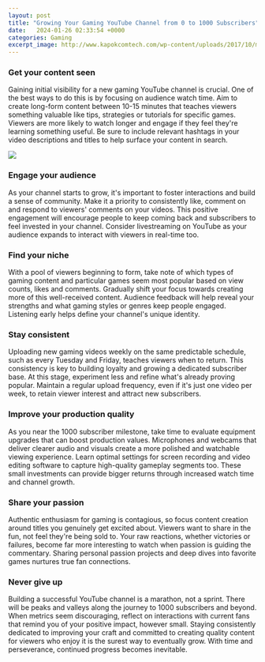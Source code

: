 ```yaml
---
layout: post
title: "Growing Your Gaming YouTube Channel from 0 to 1000 Subscribers"
date:   2024-01-26 02:33:54 +0000
categories: Gaming
excerpt_image: http://www.kapokcomtech.com/wp-content/uploads/2017/10/maxresdefault.jpg
---
```


### Get your content seen
Gaining initial visibility for a new gaming YouTube channel is crucial. One of the best ways to do this is by focusing on audience watch time. Aim to create long-form content between 10-15 minutes that teaches viewers something valuable like tips, strategies or tutorials for specific games. Viewers are more likely to watch longer and engage if they feel they're learning something useful. Be sure to include relevant hashtags in your video descriptions and titles to help surface your content in search.

![](http://www.kapokcomtech.com/wp-content/uploads/2017/10/maxresdefault.jpg)
### Engage your audience
As your channel starts to grow, it's important to foster interactions and build a sense of community. Make it a priority to consistently like, comment on and respond to viewers' comments on your videos. This positive engagement will encourage people to keep coming back and subscribers to feel invested in your channel. Consider livestreaming on YouTube as your audience expands to interact with viewers in real-time too.
### Find your niche
With a pool of viewers beginning to form, take note of which types of gaming content and particular games seem most popular based on view counts, likes and comments. Gradually shift your focus towards creating more of this well-received content. Audience feedback will help reveal your strengths and what gaming styles or genres keep people engaged. Listening early helps define your channel's unique identity.
### Stay consistent  
Uploading new gaming videos weekly on the same predictable schedule, such as every Tuesday and Friday, teaches viewers when to return. This consistency is key to building loyalty and growing a dedicated subscriber base. At this stage, experiment less and refine what's already proving popular. Maintain a regular upload frequency, even if it's just one video per week, to retain viewer interest and attract new subscribers.
### Improve your production quality
As you near the 1000 subscriber milestone, take time to evaluate equipment upgrades that can boost production values. Microphones and webcams that deliver clearer audio and visuals create a more polished and watchable viewing experience. Learn optimal settings for screen recording and video editing software to capture high-quality gameplay segments too. These small investments can provide bigger returns through increased watch time and channel growth.
### Share your passion  
Authentic enthusiasm for gaming is contagious, so focus content creation around titles you genuinely get excited about. Viewers want to share in the fun, not feel they're being sold to. Your raw reactions, whether victories or failures, become far more interesting to watch when passion is guiding the commentary. Sharing personal passion projects and deep dives into favorite games nurtures true fan connections.
### Never give up  
Building a successful YouTube channel is a marathon, not a sprint. There will be peaks and valleys along the journey to 1000 subscribers and beyond. When metrics seem discouraging, reflect on interactions with current fans that remind you of your positive impact, however small. Staying consistently dedicated to improving your craft and committed to creating quality content for viewers who enjoy it is the surest way to eventually grow. With time and perseverance, continued progress becomes inevitable.
